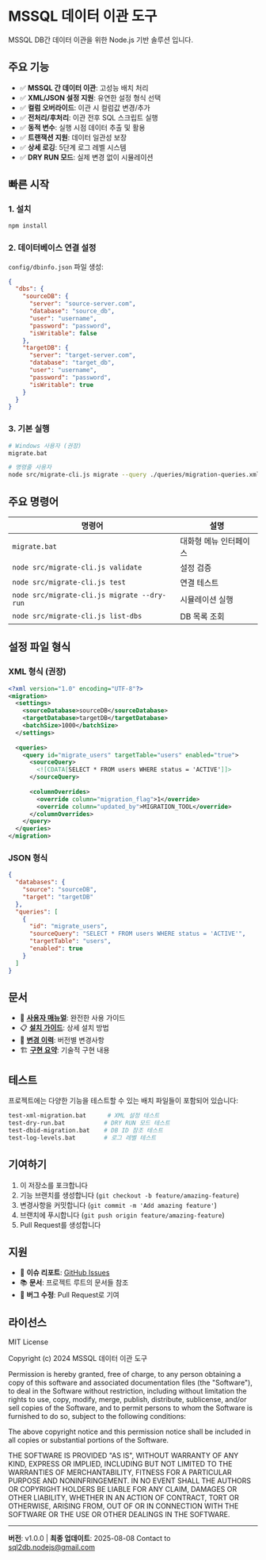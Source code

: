 # MSSQL 데이터 이관 도구

MSSQL DB간 데이터 이관을 위한 Node.js 기반 솔루션 입니다.

## 주요 기능

- ✅ **MSSQL 간 데이터 이관**: 고성능 배치 처리
- ✅ **XML/JSON 설정 지원**: 유연한 설정 형식 선택
- ✅ **컬럼 오버라이드**: 이관 시 컬럼값 변경/추가
- ✅ **전처리/후처리**: 이관 전후 SQL 스크립트 실행
- ✅ **동적 변수**: 실행 시점 데이터 추출 및 활용
- ✅ **트랜잭션 지원**: 데이터 일관성 보장
- ✅ **상세 로깅**: 5단계 로그 레벨 시스템
- ✅ **DRY RUN 모드**: 실제 변경 없이 시뮬레이션

## 빠른 시작

### 1. 설치
```bash
npm install
```

### 2. 데이터베이스 연결 설정
`config/dbinfo.json` 파일 생성:
```json
{
  "dbs": {
    "sourceDB": {
      "server": "source-server.com",
      "database": "source_db",
      "user": "username",
      "password": "password",
      "isWritable": false
    },
    "targetDB": {
      "server": "target-server.com",
      "database": "target_db", 
      "user": "username",
      "password": "password",
      "isWritable": true
    }
  }
}
```

### 3. 기본 실행
```bash
# Windows 사용자 (권장)
migrate.bat

# 명령줄 사용자
node src/migrate-cli.js migrate --query ./queries/migration-queries.xml
```

## 주요 명령어

| 명령어 | 설명 |
|--------|------|
| `migrate.bat` | 대화형 메뉴 인터페이스 |
| `node src/migrate-cli.js validate` | 설정 검증 |
| `node src/migrate-cli.js test` | 연결 테스트 |
| `node src/migrate-cli.js migrate --dry-run` | 시뮬레이션 실행 |
| `node src/migrate-cli.js list-dbs` | DB 목록 조회 |

## 설정 파일 형식

### XML 형식 (권장)
```xml
<?xml version="1.0" encoding="UTF-8"?>
<migration>
  <settings>
    <sourceDatabase>sourceDB</sourceDatabase>
    <targetDatabase>targetDB</targetDatabase>
    <batchSize>1000</batchSize>
  </settings>
  
  <queries>
    <query id="migrate_users" targetTable="users" enabled="true">
      <sourceQuery>
        <![CDATA[SELECT * FROM users WHERE status = 'ACTIVE']]>
      </sourceQuery>
      
      <columnOverrides>
        <override column="migration_flag">1</override>
        <override column="updated_by">MIGRATION_TOOL</override>
      </columnOverrides>
    </query>
  </queries>
</migration>
```

### JSON 형식
```json
{
  "databases": {
    "source": "sourceDB",
    "target": "targetDB"
  },
  "queries": [
    {
      "id": "migrate_users",
      "sourceQuery": "SELECT * FROM users WHERE status = 'ACTIVE'",
      "targetTable": "users",
      "enabled": true
    }
  ]
}
```

## 문서

- 📖 **[사용자 매뉴얼](USER_MANUAL.md)**: 완전한 사용 가이드
- 📋 **[설치 가이드](INSTALLATION_GUIDE.md)**: 상세 설치 방법
- 🔄 **[변경 이력](CHANGELOG.md)**: 버전별 변경사항
- 🏗️ **[구현 요약](IMPLEMENTATION_SUMMARY.md)**: 기술적 구현 내용

## 테스트

프로젝트에는 다양한 기능을 테스트할 수 있는 배치 파일들이 포함되어 있습니다:

```bash
test-xml-migration.bat      # XML 설정 테스트
test-dry-run.bat           # DRY RUN 모드 테스트
test-dbid-migration.bat    # DB ID 참조 테스트
test-log-levels.bat        # 로그 레벨 테스트
```

## 기여하기

1. 이 저장소를 포크합니다
2. 기능 브랜치를 생성합니다 (`git checkout -b feature/amazing-feature`)
3. 변경사항을 커밋합니다 (`git commit -m 'Add amazing feature'`)
4. 브랜치에 푸시합니다 (`git push origin feature/amazing-feature`)
5. Pull Request를 생성합니다

## 지원

- 💬 **이슈 리포트**: [GitHub Issues](https://github.com/mrjung72/sql2db-nodejs/issues)
- 📚 **문서**: 프로젝트 루트의 문서들 참조
- 🔧 **버그 수정**: Pull Request로 기여

## 라이선스

MIT License

Copyright (c) 2024 MSSQL 데이터 이관 도구

Permission is hereby granted, free of charge, to any person obtaining a copy
of this software and associated documentation files (the "Software"), to deal
in the Software without restriction, including without limitation the rights
to use, copy, modify, merge, publish, distribute, sublicense, and/or sell
copies of the Software, and to permit persons to whom the Software is
furnished to do so, subject to the following conditions:

The above copyright notice and this permission notice shall be included in all
copies or substantial portions of the Software.

THE SOFTWARE IS PROVIDED "AS IS", WITHOUT WARRANTY OF ANY KIND, EXPRESS OR
IMPLIED, INCLUDING BUT NOT LIMITED TO THE WARRANTIES OF MERCHANTABILITY,
FITNESS FOR A PARTICULAR PURPOSE AND NONINFRINGEMENT. IN NO EVENT SHALL THE
AUTHORS OR COPYRIGHT HOLDERS BE LIABLE FOR ANY CLAIM, DAMAGES OR OTHER
LIABILITY, WHETHER IN AN ACTION OF CONTRACT, TORT OR OTHERWISE, ARISING FROM,
OUT OF OR IN CONNECTION WITH THE SOFTWARE OR THE USE OR OTHER DEALINGS IN THE
SOFTWARE.

---

**버전**: v1.0.0 | **최종 업데이트**: 2025-08-08
Contact to sql2db.nodejs@gmail.com
